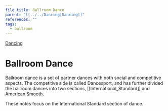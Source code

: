 ```yaml
---
file_title: Ballroom Dance
parent: "[[../../Dancing|Dancing]]"
references: ""
tags:
  - ballroom
---
```

[Dancing](../../Dancing.md)
# Ballroom Dance

Ballroom dance is a set of partner dances with both social and competitive aspects. The competitive side is called Dancesport, and has further divided the ballroom dances into two sections, [[International_Standard]] and American Smooth.

These notes focus on the International Standard section of dance.

